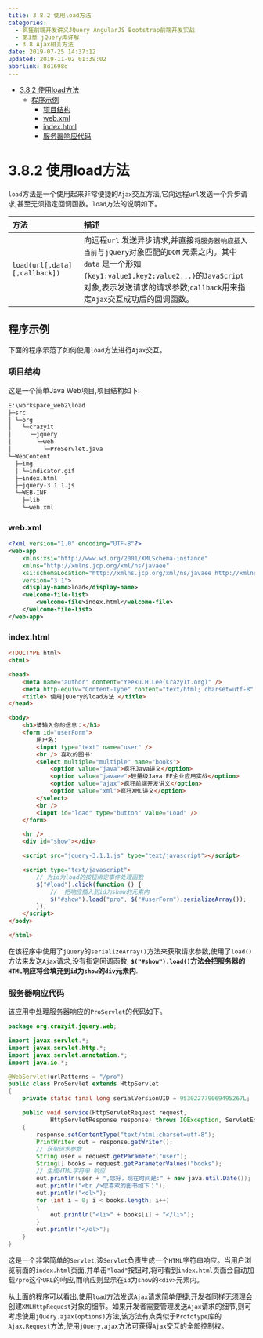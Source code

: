 ```yaml
---
title: 3.8.2 使用load方法
categories: 
  - 疯狂前端开发讲义JQuery AngularJS Bootstrap前端开发实战
  - 第3章 jQuery库详解
  - 3.8 Ajax相关方法
date: 2019-07-25 14:37:12
updated: 2019-11-02 01:39:02
abbrlink: 8d1698d
---
```

- [3.8.2 使用load方法](/ReadingNotes/8d1698d/#3-8-2-使用load方法)
    - [程序示例](/ReadingNotes/8d1698d/#程序示例)
        - [项目结构](/ReadingNotes/8d1698d/#项目结构)
        - [web.xml](/ReadingNotes/8d1698d/#web-xml)
        - [index.html](/ReadingNotes/8d1698d/#index-html)
        - [服务器响应代码](/ReadingNotes/8d1698d/#服务器响应代码)

<!--more-->
<script src="https://cdn.bootcss.com/jquery/3.4.0/jquery.slim.min.js"></script>
<script>$(document).ready(function () {$(".post-body > ul:nth-child(1)").hide();});</script>

<!--end-->
<!--SSTStart-->
# 3.8.2 使用load方法 #
`load`方法是一个使用起来非常便捷的`Ajax`交互方法,它向远程`url`发送一个异步请求,甚至无须指定回调函数。`load`方法的说明如下。

|方法|描述|
|:---|:---|
|`load(url[,data][,callback])`|向远程`url` 发送异步请求,并直接`将服务器响应插入当前`与`jQuery`对象匹配的`DOM` 元素之内。其中`data` 是一个形如`{key1:value1,key2:value2...}`的`JavaScript`对象,表示发送请求的请求参数;`callback`用来指定`Ajax`交互成功后的回调函数。|

<!--SSTStop-->
## 程序示例 ##
下面的程序示范了如何使用`load`方法进行`Ajax`交互。
### 项目结构 ###
这是一个简单Java Web项目,项目结构如下:
```cmd
E:\workspace_web2\load
├─src
│ └─org
│   └─crazyit
│     └─jquery
│       └─web
│         └─ProServlet.java
└─WebContent
  ├─img
  │ └─indicator.gif
  ├─index.html
  ├─jquery-3.1.1.js
  └─WEB-INF
    ├─lib
    └─web.xml
```
### web.xml ###
```xml
<?xml version="1.0" encoding="UTF-8"?>
<web-app
    xmlns:xsi="http://www.w3.org/2001/XMLSchema-instance"
    xmlns="http://xmlns.jcp.org/xml/ns/javaee"
    xsi:schemaLocation="http://xmlns.jcp.org/xml/ns/javaee http://xmlns.jcp.org/xml/ns/javaee/web-app_3_1.xsd"
    version="3.1">
    <display-name>load</display-name>
    <welcome-file-list>
        <welcome-file>index.html</welcome-file>
    </welcome-file-list>
</web-app>
```
### index.html ###
```html
<!DOCTYPE html>
<html>

<head>
	<meta name="author" content="Yeeku.H.Lee(CrazyIt.org)" />
	<meta http-equiv="Content-Type" content="text/html; charset=utf-8" />
	<title> 使用jQuery的load方法 </title>
</head>

<body>
	<h3>请输入你的信息：</h3>
	<form id="userForm">
		用户名:
		<input type="text" name="user" />
		<br /> 喜欢的图书:
		<select multiple="multiple" name="books">
			<option value="java">疯狂Java讲义</option>
			<option value="javaee">轻量级Java EE企业应用实战</option>
			<option value="ajax">疯狂前端开发讲义</option>
			<option value="xml">疯狂XML讲义</option>
		</select>
		<br />
		<input id="load" type="button" value="Load" />
	</form>

	<hr />
	<div id="show"></div>

	<script src="jquery-3.1.1.js" type="text/javascript"></script>

	<script type="text/javascript">
		// 为id为load的按钮绑定事件处理函数
		$("#load").click(function () {
			// 	把响应插入到id为show的元素内
			$("#show").load("pro", $("#userForm").serializeArray());
		});
	</script>
</body>

</html>
```
在该程序中使用了`jQuery`的`serializeArray()`方法来获取请求参数,使用了`load()`方法来发送`Ajax`请求,没有指定回调函数,
**`$("#show").load()`方法会把服务器的`HTML`响应将会填充到`id`为`show`的`div`元素内**.
### 服务器响应代码 ###
该应用中处理服务器响应的`ProServlet`的代码如下。
```java
package org.crazyit.jquery.web;

import javax.servlet.*;
import javax.servlet.http.*;
import javax.servlet.annotation.*;
import java.io.*;

@WebServlet(urlPatterns = "/pro")
public class ProServlet extends HttpServlet
{
	private static final long serialVersionUID = 953022779069495267L;

	public void service(HttpServletRequest request,
			HttpServletResponse response) throws IOException, ServletException
	{
		response.setContentType("text/html;charset=utf-8");
		PrintWriter out = response.getWriter();
		// 获取请求参数
		String user = request.getParameter("user");
		String[] books = request.getParameterValues("books");
		// 生成HTML字符串 响应
		out.println(user + ",您好，现在时间是:" + new java.util.Date());
		out.println("<br />您喜欢的图书如下：");
		out.println("<ol>");
		for (int i = 0; i < books.length; i++)
		{
			out.println("<li>" + books[i] + "</li>");
		}
		out.println("</ol>");
	}
}
```
这是一个非常简单的`Servlet`,该`Servlet`负责生成一个`HTML`字符串响应。当用户浏览前面的`index.html`页面,并单击`"load"`按钮时,将可看到`index.html`页面会自动加载`/pro`这个`URL`的响应,而响应则显示在`id`为`show`的`<div>`元素内。

从上面的程序可以看出,使用`load`方法发送`Ajax`请求简单便捷,开发者同样无须理会创建`XMLHttpRequest`对象的细节。如果开发者需要管理发送`Ajax`请求的细节,则可考虑使用`jQuery.ajax(options)`方法,该方法有点类似于`Prototype`库的`Ajax.Request`方法,使用`jQuery.ajax`方法可获得`Ajax`交互的全部控制权。
